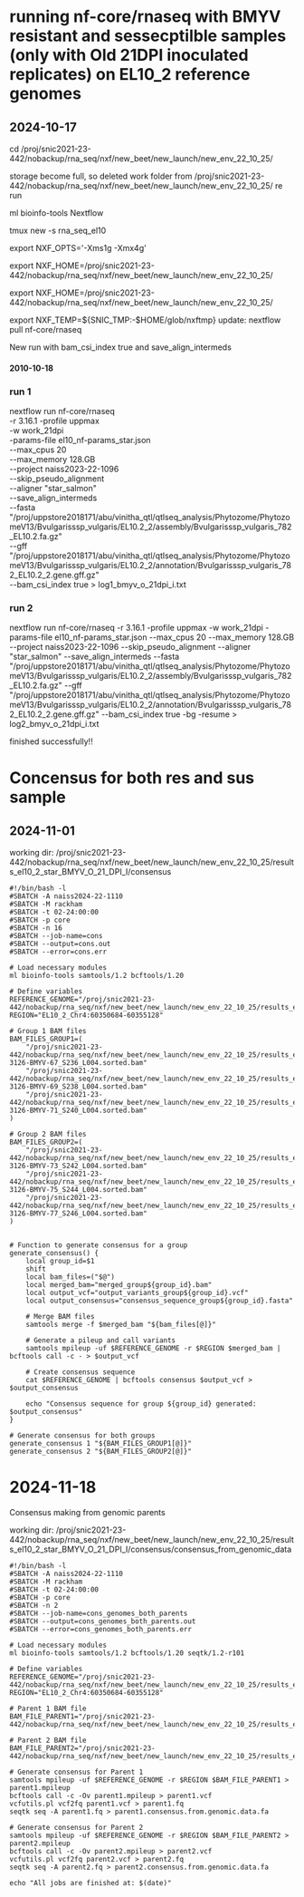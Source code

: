 # running nf-core/rnaseq with BMYV resistant and sessecptilble samples (only with Old 21DPI inoculated replicates) on EL10_2 reference genomes
## 2024-10-17

cd /proj/snic2021-23-442/nobackup/rna_seq/nxf/new_beet/new_launch/new_env_22_10_25/

storage become full, so deleted work folder from /proj/snic2021-23-442/nobackup/rna_seq/nxf/new_beet/new_launch/new_env_22_10_25/ re run

ml bioinfo-tools Nextflow

tmux new -s rna_seq_el10

export NXF_OPTS='-Xms1g -Xmx4g'

export NXF_HOME=/proj/snic2021-23-442/nobackup/rna_seq/nxf/new_beet/new_launch/new_env_22_10_25/

export NXF_HOME=/proj/snic2021-23-442/nobackup/rna_seq/nxf/new_beet/new_launch/new_env_22_10_25/

export NXF_TEMP=${SNIC_TMP:-$HOME/glob/nxftmp}
update: nextflow pull nf-core/rnaseq

New run with bam_csi_index true and save_align_intermeds

#### 2010-10-18
### run 1
nextflow run nf-core/rnaseq \
-r 3.16.1 -profile uppmax \
-w work_21dpi \
-params-file el10_nf-params_star.json \
--max_cpus 20 \
--max_memory 128.GB \
--project naiss2023-22-1096 \
--skip_pseudo_alignment \
--aligner "star_salmon" \
--save_align_intermeds \
--fasta "/proj/uppstore2018171/abu/vinitha_qtl/qtlseq_analysis/Phytozome/PhytozomeV13/Bvulgarisssp_vulgaris/EL10.2_2/assembly/Bvulgarisssp_vulgaris_782_EL10.2.fa.gz" \
--gff "/proj/uppstore2018171/abu/vinitha_qtl/qtlseq_analysis/Phytozome/PhytozomeV13/Bvulgarisssp_vulgaris/EL10.2_2/annotation/Bvulgarisssp_vulgaris_782_EL10.2_2.gene.gff.gz" \
--bam_csi_index true > log1_bmyv_o_21dpi_i.txt


### run 2
nextflow run nf-core/rnaseq -r 3.16.1 -profile uppmax -w work_21dpi -params-file el10_nf-params_star.json --max_cpus 20 --max_memory 128.GB --project naiss2023-22-1096 --skip_pseudo_alignment --aligner "star_salmon" --save_align_intermeds --fasta "/proj/uppstore2018171/abu/vinitha_qtl/qtlseq_analysis/Phytozome/PhytozomeV13/Bvulgarisssp_vulgaris/EL10.2_2/assembly/Bvulgarisssp_vulgaris_782_EL10.2.fa.gz" --gff "/proj/uppstore2018171/abu/vinitha_qtl/qtlseq_analysis/Phytozome/PhytozomeV13/Bvulgarisssp_vulgaris/EL10.2_2/annotation/Bvulgarisssp_vulgaris_782_EL10.2_2.gene.gff.gz" --bam_csi_index true -bg -resume > log2_bmyv_o_21dpi_i.txt

finished successfully!!

# Concensus for both res and sus sample
## 2024-11-01
working dir: /proj/snic2021-23-442/nobackup/rna_seq/nxf/new_beet/new_launch/new_env_22_10_25/results_el10_2_star_BMYV_O_21_DPI_I/consensus

```
#!/bin/bash -l
#SBATCH -A naiss2024-22-1110
#SBATCH -M rackham
#SBATCH -t 02-24:00:00
#SBATCH -p core
#SBATCH -n 16
#SBATCH --job-name=cons
#SBATCH --output=cons.out
#SBATCH --error=cons.err

# Load necessary modules
ml bioinfo-tools samtools/1.2 bcftools/1.20

# Define variables
REFERENCE_GENOME="/proj/snic2021-23-442/nobackup/rna_seq/nxf/new_beet/new_launch/new_env_22_10_25/results_el10_2_star_BMYV_O_21_DPI_I/genome/Bvulgarisssp_vulgaris_782_EL10.2.fa"
REGION="EL10_2_Chr4:60350684-60355128"

# Group 1 BAM files
BAM_FILES_GROUP1=(
    "/proj/snic2021-23-442/nobackup/rna_seq/nxf/new_beet/new_launch/new_env_22_10_25/results_el10_2_star_BMYV_O_21_DPI_I/star_salmon/UK-3126-BMYV-67_S236_L004.sorted.bam"
    "/proj/snic2021-23-442/nobackup/rna_seq/nxf/new_beet/new_launch/new_env_22_10_25/results_el10_2_star_BMYV_O_21_DPI_I/star_salmon/UK-3126-BMYV-69_S238_L004.sorted.bam"
    "/proj/snic2021-23-442/nobackup/rna_seq/nxf/new_beet/new_launch/new_env_22_10_25/results_el10_2_star_BMYV_O_21_DPI_I/star_salmon/UK-3126-BMYV-71_S240_L004.sorted.bam"
)

# Group 2 BAM files
BAM_FILES_GROUP2=(
    "/proj/snic2021-23-442/nobackup/rna_seq/nxf/new_beet/new_launch/new_env_22_10_25/results_el10_2_star_BMYV_O_21_DPI_I/star_salmon/UK-3126-BMYV-73_S242_L004.sorted.bam"
    "/proj/snic2021-23-442/nobackup/rna_seq/nxf/new_beet/new_launch/new_env_22_10_25/results_el10_2_star_BMYV_O_21_DPI_I/star_salmon/UK-3126-BMYV-75_S244_L004.sorted.bam"
    "/proj/snic2021-23-442/nobackup/rna_seq/nxf/new_beet/new_launch/new_env_22_10_25/results_el10_2_star_BMYV_O_21_DPI_I/star_salmon/UK-3126-BMYV-77_S246_L004.sorted.bam"
)


# Function to generate consensus for a group
generate_consensus() {
    local group_id=$1
    shift
    local bam_files=("$@")
    local merged_bam="merged_group${group_id}.bam"
    local output_vcf="output_variants_group${group_id}.vcf"
    local output_consensus="consensus_sequence_group${group_id}.fasta"

    # Merge BAM files
    samtools merge -f $merged_bam "${bam_files[@]}"

    # Generate a pileup and call variants
    samtools mpileup -uf $REFERENCE_GENOME -r $REGION $merged_bam | bcftools call -c - > $output_vcf

    # Create consensus sequence
    cat $REFERENCE_GENOME | bcftools consensus $output_vcf > $output_consensus

    echo "Consensus sequence for group ${group_id} generated: $output_consensus"
}

# Generate consensus for both groups
generate_consensus 1 "${BAM_FILES_GROUP1[@]}"
generate_consensus 2 "${BAM_FILES_GROUP2[@]}"
```

# 2024-11-18
Consensus making from genomic parents

working dir: /proj/snic2021-23-442/nobackup/rna_seq/nxf/new_beet/new_launch/new_env_22_10_25/results_el10_2_star_BMYV_O_21_DPI_I/consensus/consensus_from_genomic_data

```
#!/bin/bash -l
#SBATCH -A naiss2024-22-1110
#SBATCH -M rackham
#SBATCH -t 02-24:00:00
#SBATCH -p core
#SBATCH -n 2
#SBATCH --job-name=cons_genomes_both_parents
#SBATCH --output=cons_genomes_both_parents.out
#SBATCH --error=cons_genomes_both_parents.err

# Load necessary modules
ml bioinfo-tools samtools/1.2 bcftools/1.20 seqtk/1.2-r101

# Define variables
REFERENCE_GENOME="/proj/snic2021-23-442/nobackup/rna_seq/nxf/new_beet/new_launch/new_env_22_10_25/results_el10_2_star_BMYV_O_21_DPI_I/genome/Bvulgarisssp_vulgaris_782_EL10.2.fa"
REGION="EL10_2_Chr4:60350684-60355128"

# Parent 1 BAM file
BAM_FILE_PARENT1="/proj/snic2021-23-442/nobackup/rna_seq/nxf/new_beet/new_launch/new_env_22_10_25/results_el10_2_star_BMYV_O_21_DPI_I/consensus/qtlseq_analysis_run_5_updated_p1/20_bam/parent.bam"

# Parent 2 BAM file
BAM_FILE_PARENT2="/proj/snic2021-23-442/nobackup/rna_seq/nxf/new_beet/new_launch/new_env_22_10_25/results_el10_2_star_BMYV_O_21_DPI_I/consensus/qtlseq_analysis_run_5_updated_p2/20_bam/parent.bam"

# Generate consensus for Parent 1
samtools mpileup -uf $REFERENCE_GENOME -r $REGION $BAM_FILE_PARENT1 > parent1.mpileup
bcftools call -c -Ov parent1.mpileup > parent1.vcf
vcfutils.pl vcf2fq parent1.vcf > parent1.fq
seqtk seq -A parent1.fq > parent1.consensus.from.genomic.data.fa

# Generate consensus for Parent 2
samtools mpileup -uf $REFERENCE_GENOME -r $REGION $BAM_FILE_PARENT2 > parent2.mpileup
bcftools call -c -Ov parent2.mpileup > parent2.vcf
vcfutils.pl vcf2fq parent2.vcf > parent2.fq
seqtk seq -A parent2.fq > parent2.consensus.from.genomic.data.fa

echo "All jobs are finished at: $(date)"
```
